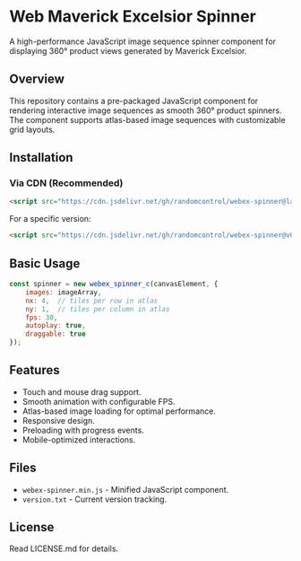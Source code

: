 # Web Maverick Excelsior Spinner

A high-performance JavaScript image sequence spinner component for displaying 360° product views generated by Maverick Excelsior.

## Overview

This repository contains a pre-packaged JavaScript component for rendering interactive image sequences as smooth 360° product spinners.
The component supports atlas-based image sequences with customizable grid layouts.

## Installation

### Via CDN (Recommended)

```html
<script src="https://cdn.jsdelivr.net/gh/randomcontrol/webex-spinner@latest/webex-spinner.min.js"></script>
```

For a specific version:
```html
<script src="https://cdn.jsdelivr.net/gh/randomcontrol/webex-spinner@v0.0.1/webex-spinner.min.js"></script>
```

## Basic Usage

```javascript
const spinner = new webex_spinner_c(canvasElement, {
    images: imageArray,
    nx: 4,  // tiles per row in atlas
    ny: 1,  // tiles per column in atlas
    fps: 30,
    autoplay: true,
    draggable: true
});
```

## Features

- Touch and mouse drag support.
- Smooth animation with configurable FPS.
- Atlas-based image loading for optimal performance.
- Responsive design.
- Preloading with progress events.
- Mobile-optimized interactions.

## Files

- `webex-spinner.min.js` - Minified JavaScript component.
- `version.txt` - Current version tracking.

## License

Read LICENSE.md for details.